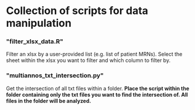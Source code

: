 # Collection of scripts for data manipulation

### "filter_xlsx_data.R"

Filter an xlsx by a user-provided list (e.g. list of patient MRNs). Select the sheet within the xlsx you want to filter and which column to filter by.

### "multiannos_txt_intersection.py"

Get the intersection of all txt files within a folder. **Place the script within the folder containing only the txt files you want to find the intersection of. All files in the folder will be analyzed.**

